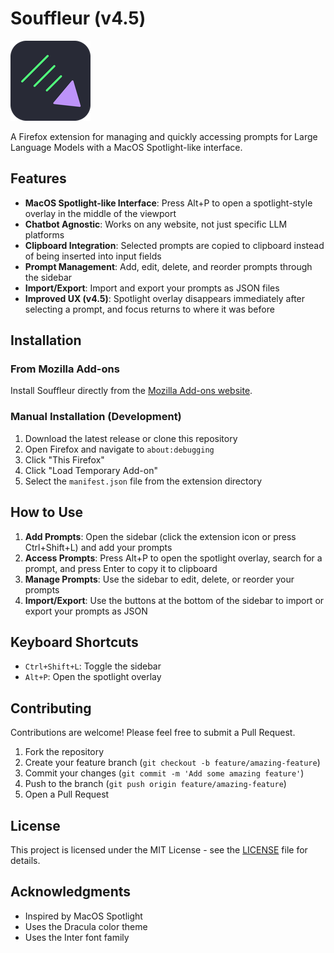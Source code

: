 # Souffleur (v4.5)

![Souffleur Logo](icons/icon128.png)

A Firefox extension for managing and quickly accessing prompts for Large Language Models with a MacOS Spotlight-like interface.

## Features

- **MacOS Spotlight-like Interface**: Press Alt+P to open a spotlight-style overlay in the middle of the viewport
- **Chatbot Agnostic**: Works on any website, not just specific LLM platforms
- **Clipboard Integration**: Selected prompts are copied to clipboard instead of being inserted into input fields
- **Prompt Management**: Add, edit, delete, and reorder prompts through the sidebar
- **Import/Export**: Import and export your prompts as JSON files
- **Improved UX (v4.5)**: Spotlight overlay disappears immediately after selecting a prompt, and focus returns to where it was before

## Installation

### From Mozilla Add-ons

Install Souffleur directly from the [Mozilla Add-ons website](https://addons.mozilla.org/en-US/firefox/addon/souffleur/).

### Manual Installation (Development)

1. Download the latest release or clone this repository
2. Open Firefox and navigate to `about:debugging`
3. Click "This Firefox"
4. Click "Load Temporary Add-on"
5. Select the `manifest.json` file from the extension directory

## How to Use

1. **Add Prompts**: Open the sidebar (click the extension icon or press Ctrl+Shift+L) and add your prompts
2. **Access Prompts**: Press Alt+P to open the spotlight overlay, search for a prompt, and press Enter to copy it to clipboard
3. **Manage Prompts**: Use the sidebar to edit, delete, or reorder your prompts
4. **Import/Export**: Use the buttons at the bottom of the sidebar to import or export your prompts as JSON

## Keyboard Shortcuts

- `Ctrl+Shift+L`: Toggle the sidebar
- `Alt+P`: Open the spotlight overlay

## Contributing

Contributions are welcome! Please feel free to submit a Pull Request.

1. Fork the repository
2. Create your feature branch (`git checkout -b feature/amazing-feature`)
3. Commit your changes (`git commit -m 'Add some amazing feature'`)
4. Push to the branch (`git push origin feature/amazing-feature`)
5. Open a Pull Request

## License

This project is licensed under the MIT License - see the [LICENSE](LICENSE) file for details.

## Acknowledgments

- Inspired by MacOS Spotlight
- Uses the Dracula color theme
- Uses the Inter font family
